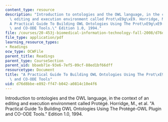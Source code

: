 ```yaml
---
content_type: resource
description: "Introduction to ontologies and the OWL language, in the context of an\
  \ editing and execution environment called Prot\xE9g\xE9. Horridge, M., et al. \"\
  A Practical Guide To Building OWL Ontologies Using The Prot\xE9g\xE9-OWL Plugin\
  \ and CO-ODE Tools.\" Edition 1.0, 1994."
file: /courses/20-453j-biomedical-information-technology-fall-2008/d76d8bbee892ff47b042a0814c10e4f6_hrige_ontlgy_tut.pdf
file_type: application/pdf
learning_resource_types:
- Readings
ocw_type: OCWFile
parent_title: Readings
parent_type: CourseSection
parent_uid: bbaeb71e-93e6-7ef5-09cf-88ed1bf66dff
resourcetype: Document
title: "A Practical Guide To Building OWL Ontologies Using The Prot\xE9g\xE9-OWL Plugin\
  \ and CO-ODE Tools"
uid: d76d8bbe-e892-ff47-b042-a0814c10e4f6
---
```

Introduction to ontologies and the OWL language, in the context of an editing and execution environment called Protégé. Horridge, M., et al. "A Practical Guide To Building OWL Ontologies Using The Protégé-OWL Plugin and CO-ODE Tools." Edition 1.0, 1994.

